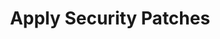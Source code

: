 ---
sidebar_position: 2
title: "Apply Security Patches"
sidebar_label: "Apply Security Patches"
description: "Deploy security fixes in Debian environments - install security patches, update vulnerable components, apply critical fixes, and ensure system vulnerability remediation."
keywords:
  - "debian security patches"
  - "patch installation"
  - "vulnerability fixes"
  - "security remediation"
  - "critical updates"
tags:
  - debian
  - security-patches
  - patch-installation
  - vulnerability-remediation
  - critical-fixes
slug: /linux/debian/security/security-updates/apply-security-patches
---